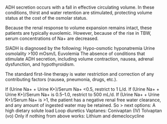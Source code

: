 ADH secretion occurs with a fall in effective circulating volume. In these conditions, thirst and water retention are stimulated, protecting volume status at the cost of the osmolar status.

Because the renal response to volume expansion remains intact, these patients are typically euvolemic. However, because of the rise in TBW,  serum concentrations of Na+ are decreased. 

SIADH is diagnosed by the following:
Hypo-osmotic hyponatremia
Urine osmolality >100 mOsm/L
Euvolemia
The absence of conditions that stimulate ADH secretion, including volume contraction, nausea, adrenal dysfunction, and hypothyroidism.

The standard first-line therapy is water restriction
and correction of any contributing factors (nausea, pneumonia,
drugs, etc.).

If (Urine Na+ + Urine K+)/Serum Na+ <0.5, restrict to
1 L/d.
If (Urine Na+ + Urine K+)/Serum Na+ is 0.5–1.0, restrict to 500 mL/d.
If (Urine Na+ + Urine K+)/Serum Na+ is >1, the patient has a negative renal free water clearance, and any amount of ingested water may be retained. 
So > next options:
A high dietary solute load
Loop diuretics
Vaptanes: Conivaptan (IV) Tolvaptan (vo)
Only if nothing from above works: Lithium and demeclocycline